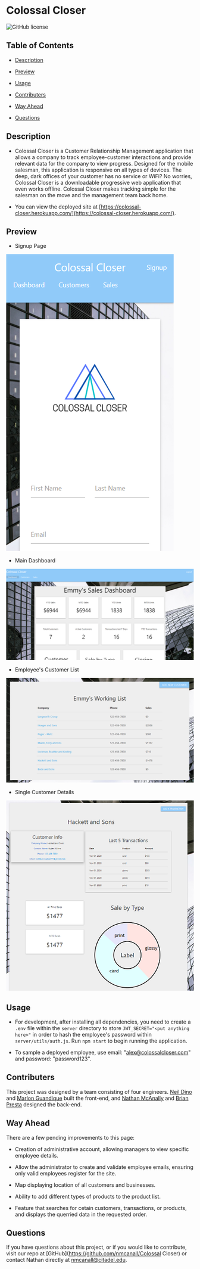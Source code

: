 
# Colossal Closer

![GitHub license](https://img.shields.io/badge/license-None-blue.svg)

## Table of Contents

* [Description](#description)

* [Preview](#preview)

* [Usage](#usage)

* [Contributers](#contributers)

* [Way Ahead](#way-ahead)

* [Questions](#questions)

## Description

* Colossal Closer is a Customer Relationship Management application that allows a company to track employee-customer interactions and provide relevant data for the company to view progress.  Designed for the mobile salesman, this application is responsive on all types of devices.  The deep, dark offices of your customer has no service or WiFi?  No worries, Colossal Closer is a downloadable progressive web application that even works offline.  Colossal Closer makes tracking simple for the salesman on the move and the management team back home.

* You can view the deployed site at [https://colossal-closer.herokuapp.com/](https://colossal-closer.herokuapp.com/).

## Preview

* Signup Page

![image](./client/public/images/signup.png)

* Main Dashboard

![image](./client/public/images/dashboard.png)

* Employee's Customer List

![image](./client/public/images/customer-list.png)

* Single Customer Details

![image](./client/public/images/customer-details.png)

## Usage

* For development, after installing all dependencies, you need to create a `.env` file within the `server` directory to store `JWT_SECRET="<put anything here>"` in order to hash the employee's password within `server/utils/auth.js`.  Run `npm start` to begin running the application.  

* To sample a deployed employee, use email: "alex@colossalcloser.com" and password: "password123".

## Contributers

This project was designed by a team consisting of four engineers.  [Neil Dino](https://github.com/NGDino) and [Marlon Guandique](https://github.com/chulopapi) built the front-end, and [Nathan McAnally](https://github.com/nmcanall) and [Brian Presta](https://github.com/brian-presta) designed the back-end. 

## Way Ahead

There are a few pending improvements to this page:

* Creation of administrative account, allowing managers to view specific employee details.

* Allow the administrator to create and validate employee emails, ensuring only valid employees register for the site.

* Map displaying location of all customers and businesses.

* Ability to add different types of products to the product list.

* Feature that searches for cetain customers, transactions, or products, and displays the querried data in the requested order.

## Questions

If you have questions about this project, or if you would like to contribute, visit our repo at [GitHub](https://github.com/nmcanall/Colossal Closer) or contact Nathan directly at <nmcanall@citadel.edu>.